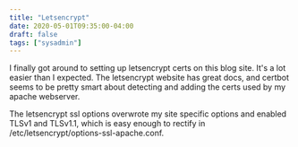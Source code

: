 ```yaml
---
title: "Letsencrypt"
date: 2020-05-01T09:35:00-04:00
draft: false
tags: ["sysadmin"]
---
```

I finally got around to setting up letsencrypt certs on this blog site. It's a lot easier than I expected. The letsencrypt website has great docs, and certbot seems to be pretty smart about detecting and adding the certs used by my apache webserver.

The letsencrypt ssl options overwrote my site specific options and enabled TLSv1 and TLSv1.1, which is easy enough to rectify in /etc/letsencrypt/options-ssl-apache.conf.

